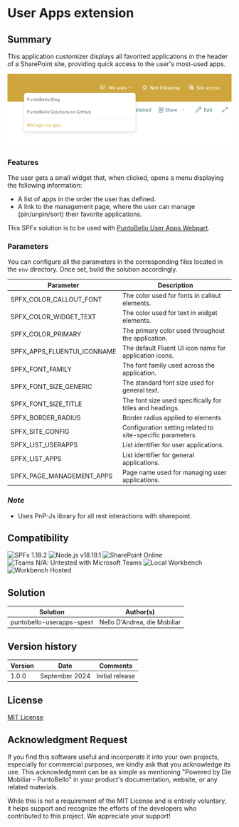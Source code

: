# User Apps extension

## Summary
This application customizer displays all favorited applications in the header of a SharePoint site, providing quick access to the user's most-used apps.  

![User Apps Extension](../assets/myapps-header-extention.png)

### Features
The user gets a small widget that, when clicked, opens a menu displaying the following information:
- A list of apps in the order the user has defined.
- A link to the management page, where the user can manage (pin/unpin/sort) their favorite applications.

This SPFx solution is to be used with [PuntoBello User Apps Webpart](../puntobello-userapps-spwp/README.md).

### Parameters
You can configure all the parameters in the corresponding files located in the `env` directory. Once set, build the solution accordingly.

| Parameter                              | Description                                                              |
|----------------------------------------|--------------------------------------------------------------------------|
| SPFX_COLOR_CALLOUT_FONT                | The color used for fonts in callout elements.                             |
| SPFX_COLOR_WIDGET_TEXT                 | The color used for text in widget elements.                               |
| SPFX_COLOR_PRIMARY                     | The primary color used throughout the application.                       |
| SPFX_APPS_FLUENTUI_ICONNAME            | The default Fluent UI icon name for application icons.                   |
| SPFX_FONT_FAMILY                       | The font family used across the application.                             |
| SPFX_FONT_SIZE_GENERIC                 | The standard font size used for general text.                            |
| SPFX_FONT_SIZE_TITLE                   | The font size used specifically for titles and headings.                 |
| SPFX_BORDER_RADIUS                     | Border radius applied to elements                                        |
| SPFX_SITE_CONFIG                       | Configuration setting related to site-specific parameters.               |
| SPFX_LIST_USERAPPS                     | List identifier for user applications.                                   |
| SPFX_LIST_APPS                         | List identifier for general applications.                                |
| SPFX_PAGE_MANAGEMENT_APPS              | Page name used for managing user applications.                           |


### _Note_
* Uses PnP-Js library for all rest interactions with sharepoint.

## Compatibility
![SPFx 1.18.2](https://img.shields.io/badge/SPFx-1.18.2-green.svg)
![Node.js v18.19.1](https://img.shields.io/badge/Node.js-%20v18.19.1-green.svg) 
![SharePoint Online](https://img.shields.io/badge/SharePoint-Online-green.svg)
![Teams N/A: Untested with Microsoft Teams](https://img.shields.io/badge/Teams-N%2FA-lightgrey.svg "Untested with Microsoft Teams") 
![Local Workbench](https://img.shields.io/badge/Workbench-Local-red.svg)
![Workbench Hosted](https://img.shields.io/badge/Workbench-Hosted-red.svg)

## Solution

Solution|Author(s)
--------|---------
puntobello-userapps-spext | Nello D'Andrea, die Mobiliar

## Version history

Version|Date|Comments
-------|----|--------
1.0.0|September 2024|Initial release

## License
[MIT License](../LICENSE.md)

## Acknowledgment Request

If you find this software useful and incorporate it into your own projects, especially for commercial purposes, we kindly ask that you acknowledge its use. This acknowledgment can be as simple as mentioning "Powered by Die Mobiliar - PuntoBello" in your product's documentation, website, or any related materials.

While this is not a requirement of the MIT License and is entirely voluntary, it helps support and recognize the efforts of the developers who contributed to this project. We appreciate your support!